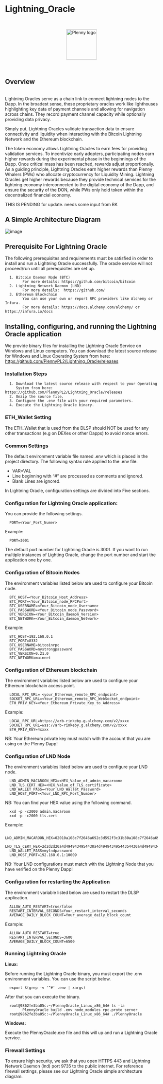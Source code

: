 # Lightning_Oracle
<br/>
<p align="center">
<a href="https://plenny.link" target="_blank">
<img src="https://user-images.githubusercontent.com/66779466/129766031-1d8eafda-b16e-483f-8897-53f78ccfd3b7.png" width="100" alt="Plenny logo">
</a>
</p>
<br/>

## Overview
<br/>
Lightning Oracles serve as a chain link to connect lightning nodes to the Dapp. In the broadest sense, these proprietary oracles work like lighthouses highlighting key data of payment channels and allowing for navigation across chains. They record payment channel capacity while optionally providing data privacy.

Simply put, Lightning Oracles validate transaction data to ensure connectivity and liquidity when interacting with the Bitcoin Lightning Network and the Ethereum blockchain.

The token economy allows Lightning Oracles to earn fees for providing validation services. To incentivize early adopters, participating nodes earn higher rewards during the experimental phase in the beginnings of the Dapp. Once critical mass has been reached, rewards adjust proportionally. As a guiding principle, Lightning Oracles earn higher rewards than Plenny Whalers (PWs) who allocate cryptocurrency for Liquidity Mining. Lightning Oracles get higher rewards because they provide technical services for the lightning economy interconnected to the digital economy of the Dapp, and ensure the security of the DON, while PWs only hold token within the decentralized financial economy.

THIS IS PENDING for update. needs some input from BK

## A Simple Architecture Diagram

![image](https://user-images.githubusercontent.com/66779466/133470798-81f4ac72-feb0-4a63-aa64-70c32aed300e.png)


## Prerequisite For Lightning Oracle

The following prerequisites and requirements must be satisfied in order to install and run a Lightning Oracle successfully. The oracle service will not proceed/run until all prerequisites are set up.

      1. Bitcoin Daemon Node (BTC)
            For more details: https://github.com/bitcoin/bitcoin
      2. Lightning Network Daemon (LND)
            For more details:  https://github.com/
      3. Ethereum Blockchain
            You can use your own or report RPC providers like Alchemy or Infura.
            For more details: https://docs.alchemy.com/alchemy/ or https://infura.io/docs 
            
## Installing, configuring, and running the Lightning Oracle application

We provide binary files for installing the Lightning Oracle Service on Windows and Linux computers.
You can download the latest source release for Windows and Linux Operating System from here: https://github.com/PlennyPL2/Lightning_Oracle/releases

### Installation Steps

      1. Download the latest source release with respect to your Operating 
         System from here: https://github.com/PlennyPL2/Lightning_Oracle/releases 
      2. Unzip the source file.
      3. Configure the .env file with your required parameters.
      4. Execute the Lightning Oracle binary.
      
### ETH_Wallet Setting
The ETH_Wallet that is used from the DLSP should NOT be used for any other transactions (e.g on DEXes or other Dapps) to avoid nonce errors.

### Common Settings

The default environment variable file named .env which is placed in the project directory. The following syntax rule applied to the .env file.

* VAR=VAL
* Line beginning with “#” are processed as comments and ignored.
* Blank Lines are ignored.

In Lightning Oracle, configuration settings are divided into Five sections.


### Configuration for Lightning Oracle application:

You can provide the following settings.
      
      PORT=<Your_Port_Numer>

Example:

      PORT=3001
      
The default port number for Lightning Oracle is 3001. If you want to run multiple instances of Lighting Oracle, change the port number and start the application one by one.

### Configuration of Bitcoin Nodes

The environment variables listed below are used to configure your Bitcoin node.

      BTC_HOST=<Your_Bitcoin_Host_Address>
      BTC_PORT=<Your_Bitcoin_node_RPCPort>
      BTC_USERNAME=<Your_Bitcoin_node_Username>
      BTC_PASSWORD=<Your_Bitcoin_node_Password>
      BTC_VERSION=<Your_Bitcoin_daemon_Version>
      BTC_NETWORK=<Your_Bitcoin_daemon_Network>
      
Example:

      BTC_HOST=192.168.0.1
      BTC_PORT=8332
      BTC_USERNAME=bitcoinrpc
      BTC_PASSWORD=mystrongpassword
      BTC_VERSION=0.21.0
      BTC_NETWORK=mainnet
      
### Configuration of Ethereum blockchain

The environment variables listed below are used to configure your Ethereum blockchain access point.

      LOCAL_RPC_URL= <your_Ethereum_remote_RPC_endpoint>
      SOCKET_RPC_URL=<Your_Ethereum_remote_RPC_WebSocket_endpoint>
      ETH_PRIV_KEY=<Your_Ethereum_Private_Key_to_Address>
      
Example:

      LOCAL_RPC_URL=https://arb-rinkeby.g.alchemy.com/v2/xxxx
      SOCKET_RPC_URL=wss://arb-rinkeby.g.alchemy.com/v2/xxxx
      ETH_PRIV_KEY=4xxxx
      
NB: Your Ethereum private key must match with the account that you are using on the Plenny Dapp!

### Configuration of LND Node

The environment variables listed below are used to configure your LND node.

      LND_ADMIN_MACAROON_HEX=<HEX_Value_of_admin_macaroon>
      LND_TLS_CERT_HEX=<HEX_Value_of_TLS_certificate>
      LND_WALLET_PASS=<Your_LND_Wallet_Password>
      LND_HOST_PORT=<Your_LND_RPC_Port_Number>
      
NB: You can find your HEX value using the following command.

      xxd -p -c2000 admin.macaroon
      xxd -p -c2000 tls.cert
      
Example:

      LND_ADMIN_MACAROON_HEX=02010a108c7f2646a692c3d592f3c31b30a108c7f2646a692c3d592f3c31b3
      LND_TLS_CERT_HEX=2d2d2d20a4d4949434954430a4d49494349544354430a4d494943454430a4d4949454430a4d4949434
      LND_WALLET_PASS=mylndpassword
      LND_HOST_PORT=192.168.0.1:10009
      
NB: Your LND configurations must match with the Lightning Node that you have verified on the Plenny Dapp!

### Configuration for restarting the Application

The environment variable listed below are used to restart the DLSP application.

      ALLOW_AUTO_RESTART=true/false
      RESTART_INTERVAL_SECONDS=Your_restart_interval_seconds
      AVERAGE_DAILY_BLOCK_COUNT=Your_average_daily_block_count

Example:

      ALLOW_AUTO_RESTART=true
      RESTART_INTERVAL_SECONDS=3600
      AVERAGE_DAILY_BLOCK_COUNT=6500  

### Running Lightning Oracle 	

**Linux:**

Before running the Lightning Oracle binary, you must export the .env environment variables. You can use the script below.

      export $(grep -v '^#' .env | xargs)
      
After that you can execute the binary.

      root@9862fe3ba05c:~/PlennyOracle_Linux_x86_64# ls -la
            PlennyOracle build .env node_modules rpc.proto server
      root@9862fe3ba05c:~/PlennyOracle_Linux_x86_64# ./PlennyOracle
      
**Windows:**

Execute the PlennyOracle.exe file and this will up and run a Lightning Oracle service.

### Firewall Settings

To ensure high security, we ask that you open HTTPS 443 and Lightning Network Daemon (lnd) port 9735 to the public internet. For reference firewall settings, please see our Lightning Oracle simple architecture diagram.
